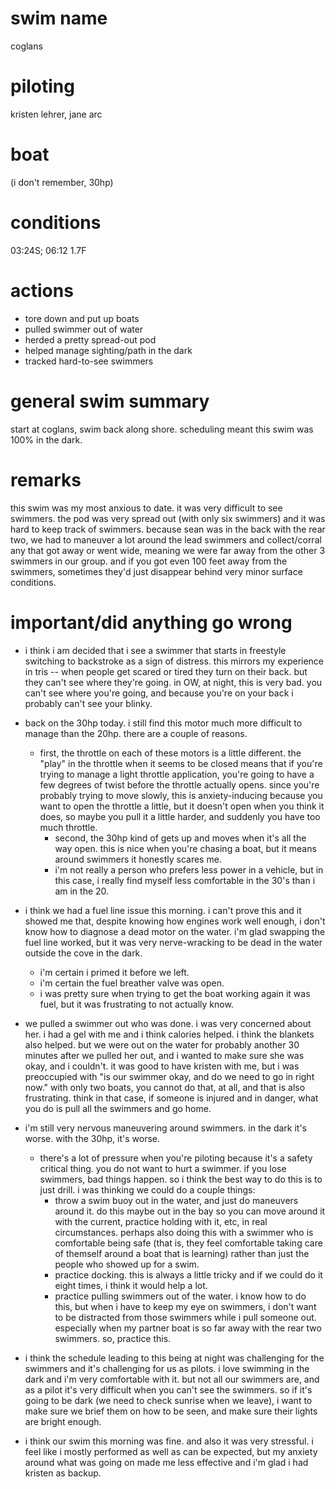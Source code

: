 # swim name

coglans

# piloting

kristen lehrer, jane arc

# boat

(i don't remember, 30hp)

# conditions

03:24S; 06:12 1.7F

# actions

* tore down and put up boats
* pulled swimmer out of water
* herded a pretty spread-out pod
* helped manage sighting/path in the dark
* tracked hard-to-see swimmers

# general swim summary

start at coglans, swim back along shore. scheduling meant this swim was 100% in the dark.

# remarks

this swim was my most anxious to date. it was very difficult to see swimmers. the pod was very spread out (with only six swimmers) and it was hard to keep track of swimmers. because sean was in the back with the rear two, we had to maneuver a lot around the lead swimmers and collect/corral any that got away or went wide, meaning we were far away from the other 3 swimmers in our group. and if you got even 100 feet away from the swimmers, sometimes they'd just disappear behind very minor surface conditions.

# important/did anything go wrong

* i think i am decided that i see a swimmer that starts in freestyle switching to backstroke as a sign of distress. this mirrors my experience in tris -- when people get scared or tired they turn on their back. but they can't see where they're going. in OW, at night, this is very bad. you can't see where you're going, and because you're on your back i probably can't see your blinky.

* back on the 30hp today. i still find this motor much more difficult to manage than the 20hp. there are a couple of reasons.
  * first, the throttle on each of these motors is a little different. the "play" in the throttle when it seems to be closed means that if you're trying to manage a light throttle application, you're going to have a few degrees of twist before the throttle actually opens. since you're probably trying to move slowly, this is anxiety-inducing because you want to open the throttle a little, but it doesn't open when you think it does, so maybe you pull it a little harder, and suddenly you have too much throttle.
	* second, the 30hp kind of gets up and moves when it's all the way open. this is nice when you're chasing a boat, but it means around swimmers it honestly scares me.
	* i'm not really a person who prefers less power in a vehicle, but in this case, i really find myself less comfortable in the 30's than i am in the 20.
* i think we had a fuel line issue this morning. i can't prove this and it showed me that, despite knowing how engines work well enough, i don't know how to diagnose a dead motor on the water. i'm glad swapping the fuel line worked, but it was very nerve-wracking to be dead in the water outside the cove in the dark.
	* i'm certain i primed it before we left.
	* i'm certain the fuel breather valve was open.
	* i was pretty sure when trying to get the boat working again it was fuel, but it was frustrating to not actually know.
* we pulled a swimmer out who was done. i was very concerned about her. i had a gel with me and i think calories helped. i think the blankets also helped. but we were out on the water for probably another 30 minutes after we pulled her out, and i wanted to make sure she was okay, and i couldn't. it was good to have kristen with me, but i was preoccupied with "is our swimmer okay, and do we need to go in right now." with only two boats, you cannot do that, at all, and that is also frustrating. think in that case, if someone is injured and in danger, what you do is pull all the swimmers and go home.
* i'm still very nervous maneuvering around swimmers. in the dark it's worse. with the 30hp, it's worse.
	* there's a lot of pressure when you're piloting because it's a safety critical thing. you do not want to hurt a swimmer. if you lose swimmers, bad things happen. so i think the best way to do this is to just drill. i was thinking we could do a couple things:
		* throw a swim buoy out in the water, and just do maneuvers around it. do this maybe out in the bay so you can move around it with the current, practice holding with it, etc, in real circumstances. perhaps also doing this with a swimmer who is comfortable being safe (that is, they feel comfortable taking care of themself around a boat that is learning) rather than just the people who showed up for a swim.
		* practice docking. this is always a little tricky and if we could do it eight times, i think it would help a lot.
		* practice pulling swimmers out of the water. i know how to do this, but when i have to keep my eye on swimmers, i don't want to be distracted from those swimmers while i pull someone out. especially when my partner boat is so far away with the rear two swimmers. so, practice this.
* i think the schedule leading to this being at night was challenging for the swimmers and it's challenging for us as pilots. i love swimming in the dark and i'm very comfortable with it. but not all our swimmers are, and as a pilot it's very difficult when you can't see the swimmers. so if it's going to be dark (we need to check sunrise when we leave), i want to make sure we brief them on how to be seen, and make sure their lights are bright enough.
* i think our swim this morning was fine. and also it was very stressful. i feel like i mostly performed as well as can be expected, but my anxiety around what was going on made me less effective and i'm glad i had kristen as backup.
